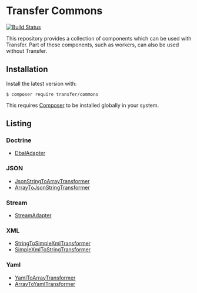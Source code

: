 Transfer Commons
================

[![Build Status](https://travis-ci.org/transfer-framework/commons.svg)](https://travis-ci.org/transfer-framework/commons)

This repository provides a collection of components which can be used with Transfer. Part of these components, such as 
workers, can also be used without Transfer.

Installation
------------

Install the latest version with:

    $ composer require transfer/commons 

This requires [Composer](https://getcomposer.org/download/) to be installed globally in your system.

Listing
-------

### Doctrine

* [DbalAdapter](src/Transfer/Commons/Doctrine#dbaladapter)

### JSON

* [JsonStringToArrayTransformer](src/Transfer/Commons/Json#jsonstringtoarraytransformer)
* [ArrayToJsonStringTransformer](src/Transfer/Commons/Json#arraytojsonstringtransformer)

### Stream

* [StreamAdapter](src/Transfer/Commons/Stream#streamadapter)

### XML

* [StringToSimpleXmlTransformer](src/Transfer/Commons/Xml#stringtosimplexmltransformer)
* [SimpleXmlToStringTransformer](src/Transfer/Commons/Xml#simplexmltostringtransformer)

### Yaml

* [YamlToArrayTransformer](src/Transfer/Commons/Yaml#yamltoarraytransformer)
* [ArrayToYamlTransformer](src/Transfer/Commons/Yaml#arraytoyamltransformer)

